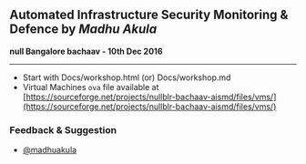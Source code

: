 ## Automated Infrastructure Security Monitoring & Defence by ***Madhu Akula***

**null Bangalore bachaav - 10th Dec 2016**

---

- Start with Docs/workshop.html (or) Docs/workshop.md
- Virtual Machines `ova` file available at [https://sourceforge.net/projects/nullblr-bachaav-aismd/files/vms/](https://sourceforge.net/projects/nullblr-bachaav-aismd/files/vms/)


### Feedback & Suggestion
- [@madhuakula](https://twitter.com/madhuakula)
